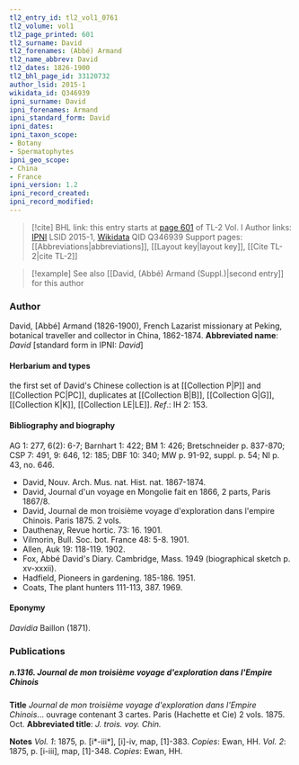 ```yaml
---
tl2_entry_id: tl2_vol1_0761
tl2_volume: vol1
tl2_page_printed: 601
tl2_surname: David
tl2_forenames: (Abbé) Armand
tl2_name_abbrev: David
tl2_dates: 1826-1900
tl2_bhl_page_id: 33120732
author_lsid: 2015-1
wikidata_id: Q346939
ipni_surname: David
ipni_forenames: Armand
ipni_standard_form: David
ipni_dates: 
ipni_taxon_scope: 
- Botany
- Spermatophytes
ipni_geo_scope: 
- China
- France
ipni_version: 1.2
ipni_record_created: 
ipni_record_modified:
---
```


> [!cite] BHL link: this entry starts at [page 601](https://www.biodiversitylibrary.org/page/33120732) of TL-2 Vol. I
> Author links: [IPNI](https://www.ipni.org/a/2015-1) LSID 2015-1, [Wikidata](https://www.wikidata.org/wiki/Q346939) QID Q346939
> Support pages: [[Abbreviations|abbreviations]], [[Layout key|layout key]], [[Cite TL-2|cite TL-2]]

> [!example] See also [[David, (Abbé) Armand (Suppl.)|second entry]] for this author

### Author

David, \[Abbé\] Armand (1826-1900), French Lazarist missionary at Peking, botanical traveller and collector in China, 1862-1874. 
**Abbreviated name**: *David* \[standard form in IPNI: *David*\]

#### Herbarium and types

the first set of David's Chinese collection is at [[Collection P|P]] and [[Collection PC|PC]], duplicates at [[Collection B|B]], [[Collection G|G]], [[Collection K|K]], [[Collection LE|LE]].
*Ref*.: IH 2: 153.

#### Bibliography and biography

AG 1: 277, 6(2): 6-7; Barnhart 1: 422; BM 1: 426; Bretschneider p. 837-870; CSP 7: 491, 9: 646, 12: 185; DBF 10: 340; MW p. 91-92, suppl. p. 54; NI p. 43, no. 646.
- David, Nouv. Arch. Mus. nat. Hist. nat. 1867-1874.
- David, Journal d'un voyage en Mongolie fait en 1866, 2 parts, Paris 1867/8.
- David, Journal de mon troisième voyage d'exploration dans l'empire Chinois. Paris 1875. 2 vols.
- Dauthenay, Revue hortic. 73: 16. 1901.
- Vilmorin, Bull. Soc. bot. France 48: 5-8. 1901.
- Allen, Auk 19: 118-119. 1902.
- Fox, Abbé David's Diary. Cambridge, Mass. 1949 (biographical sketch p. xv-xxxii).
- Hadfield, Pioneers in gardening. 185-186. 1951.
- Coats, The plant hunters 111-113, 387. 1969.

#### Eponymy

*Davidia* Baillon (1871).

### Publications

##### n.1316. Journal de mon troisième voyage d'exploration dans l'Empire Chinois

**Title**
*Journal de mon troisième voyage d'exploration dans l'Empire Chinois*... ouvrage contenant 3 cartes. Paris (Hachette et Cie) 2 vols. 1875. Oct.
**Abbreviated title**: *J. trois. voy. Chin.*

**Notes**
*Vol. 1*: 1875, p. \[i\*-iii\*\], \[i\]-iv, map, \[1\]-383. *Copies*: Ewan, HH.
*Vol. 2*: 1875, p. \[i-iii\], map, \[1\]-348. *Copies*: Ewan, HH.

